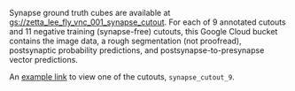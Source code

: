 Synapse ground truth cubes are available at [gs://zetta_lee_fly_vnc_001_synapse_cutout](https://console.cloud.google.com/storage/browser/zetta_lee_fly_vnc_001_synapse_cutout). For each of 9 annotated cutouts and 11 negative training (synapse-free) cutouts, this Google Cloud bucket contains the image data, a rough segmentation (not proofread), postsynaptic probability predictions, and postsynapse-to-presynapse vector predictions.

An [example link](https://neuromancer-seung-import.appspot.com/#!%7B%22layers%22:%5B%7B%22source%22:%22precomputed://gs://zetta_lee_fly_vnc_001_synapse_cutout/synapse_cutout9/mip0%22%2C%22type%22:%22image%22%2C%22blend%22:%22default%22%2C%22shaderControls%22:%7B%7D%2C%22name%22:%22cutout9%22%7D%2C%7B%22source%22:%22precomputed://gs://zetta_lee_fly_vnc_001_synapse_cutout/synapse_cutout9/seg_small_cube%22%2C%22type%22:%22segmentation%22%2C%22colorSeed%22:500476596%2C%22skeletonRendering%22:%7B%22mode2d%22:%22lines_and_points%22%2C%22mode3d%22:%22lines%22%7D%2C%22name%22:%22seg%22%2C%22visible%22:false%7D%2C%7B%22source%22:%22precomputed://gs://zetta_lee_fly_vnc_001_synapse_cutout/synapse_cutout9/postsynaptic_blobs_10nm%22%2C%22type%22:%22image%22%2C%22blend%22:%22default%22%2C%22shaderControls%22:%7B%7D%2C%22name%22:%22post_gt%22%7D%2C%7B%22source%22:%22precomputed://gs://zetta_lee_fly_vnc_001_synapse_cutout/synapse_cutout9/synapse_average%22%2C%22type%22:%22image%22%2C%22blend%22:%22default%22%2C%22shaderControls%22:%7B%7D%2C%22name%22:%22post_pred_avg%22%2C%22visible%22:false%7D%2C%7B%22source%22:%22precomputed://gs://zetta_lee_fly_vnc_001_synapse_cutout/synapse_cutout9/synapse_striding%22%2C%22type%22:%22image%22%2C%22blend%22:%22default%22%2C%22shaderControls%22:%7B%7D%2C%22name%22:%22post_pred_stride%22%2C%22visible%22:false%7D%2C%7B%22source%22:%22precomputed://gs://zetta_lee_fly_vnc_001_synapse_cutout/synapse_cutout9/synapse_vec_200523_striding%22%2C%22type%22:%22image%22%2C%22opacity%22:0.74%2C%22blend%22:%22default%22%2C%22shader%22:%22void%20main%28%29%20%7B%5CnemitRGB%28vec3%28%28%5Cn%20%20%20%20%20%20%20%20%20%20%20%20clamp%28getDataValue%280%29%2C%20-100.0%2C%20100.0%29+100.0%29/200.0%2C%20%28%5Cn%20%20%20%20%20%20%20%20%20%20%20%20clamp%28getDataValue%281%29%2C%20-100.0%2C%20100.0%29+100.0%29/200.0%2C%20%28%5Cn%20%20%20%20%20%20%20%20%20%20%20%20clamp%28getDataValue%282%29%2C%20-100.0%2C%20100.0%29+100.0%29/200.0%29%29%3B%20%5Cn%7D%5Cn%5Cn%22%2C%22shaderControls%22:%7B%7D%2C%22name%22:%22vec_pred_May2020_stride%22%2C%22visible%22:false%7D%2C%7B%22source%22:%22precomputed://gs://zetta_lee_fly_vnc_001_synapse_cutout/synapse_cutout9/synapse_vec_201129_striding%22%2C%22type%22:%22image%22%2C%22opacity%22:0.67%2C%22blend%22:%22default%22%2C%22shader%22:%22void%20main%28%29%20%7B%5CnemitRGB%28vec3%28%28%5Cn%20%20%20%20%20%20%20%20%20%20%20%20clamp%28getDataValue%280%29%2C%20-100.0%2C%20100.0%29+100.0%29/200.0%2C%20%28%5Cn%20%20%20%20%20%20%20%20%20%20%20%20clamp%28getDataValue%281%29%2C%20-100.0%2C%20100.0%29+100.0%29/200.0%2C%20%28%5Cn%20%20%20%20%20%20%20%20%20%20%20%20clamp%28getDataValue%282%29%2C%20-100.0%2C%20100.0%29+100.0%29/200.0%29%29%3B%20%5Cn%7D%5Cn%5Cn%22%2C%22shaderControls%22:%7B%7D%2C%22name%22:%22vec_pred_Nov2020_stride%22%2C%22visible%22:false%7D%5D%2C%22navigation%22:%7B%22pose%22:%7B%22position%22:%7B%22voxelSize%22:%5B4%2C4%2C40%5D%2C%22voxelCoordinates%22:%5B900%2C900%2C50%5D%7D%7D%2C%22zoomFactor%22:10.818897365117714%7D%2C%22jsonStateServer%22:%22https://api.zetta.ai/json/post%22%2C%22selectedLayer%22:%7B%22layer%22:%22vec_pred_Nov2020_stride%22%7D%2C%22layout%22:%22xy%22%7D) to view one of the cutouts, `synapse_cutout_9`.


